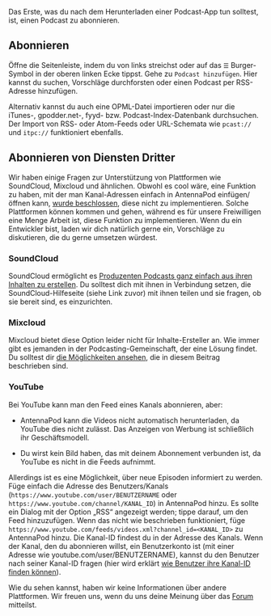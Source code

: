 Das Erste, was du nach dem Herunterladen einer Podcast-App tun solltest, ist, einen Podcast zu abonnieren.

## Abonnieren

Öffne die Seitenleiste, indem du von links streichst oder auf das `☰` Burger-Symbol in der oberen linken Ecke tippst. Gehe zu `Podcast hinzufügen`. Hier kannst du suchen, Vorschläge durchforsten oder einen Podcast per RSS-Adresse hinzufügen.

Alternativ kannst du auch eine OPML-Datei importieren oder nur die iTunes-, gpodder.net-, fyyd- bzw. Podcast-Index-Datenbank durchsuchen. Der Import von RSS- oder Atom-Feeds oder URL-Schemata wie `pcast://` und `itpc://` funktioniert ebenfalls.

## Abonnieren von Diensten Dritter

Wir haben einige Fragen zur Unterstützung von Plattformen wie SoundCloud, Mixcloud und ähnlichen. Obwohl es cool wäre, eine Funktion zu haben, mit der man Kanal-Adressen einfach in AntennaPod einfügen/öffnen kann, [wurde beschlossen](https://github.com/AntennaPod/AntennaPod/issues/1297), diese nicht zu implementieren. Solche Plattformen können kommen und gehen, während es für unsere Freiwilligen eine Menge Arbeit ist, diese Funktion zu implementieren. Wenn du ein Entwickler bist, laden wir dich natürlich gerne ein, Vorschläge zu diskutieren, die du gerne umsetzen würdest.

### SoundCloud

SoundCloud ermöglicht es [Produzenten Podcasts ganz einfach aus ihren Inhalten zu erstellen](https://help.soundcloud.com/hc/en-us/articles/115003451347-Adding-tracks-to-your-RSS-feed). Du solltest dich mit ihnen in Verbindung setzen, die SoundCloud-Hilfeseite (siehe Link zuvor) mit ihnen teilen und sie fragen, ob sie bereit sind, es einzurichten.

### Mixcloud

Mixcloud bietet diese Option leider nicht für Inhalte-Ersteller an. Wie immer gibt es jemanden in der Podcasting-Gemeinschaft, der eine Lösung findet. Du solltest dir [die Möglichkeiten ansehen](https://www.openparenthesis.org/2015/01/05/mixcloud-to-rss-with-enclosures), die in diesem Beitrag beschrieben sind.

### YouTube

Bei YouTube kann man den Feed eines Kanals abonnieren, aber:

- AntennaPod kann die Videos nicht automatisch herunterladen, da YouTube dies nicht zulässt. Das Anzeigen von Werbung ist schließlich ihr Geschäftsmodell.

- Du wirst kein Bild haben, das mit deinem Abonnement verbunden ist, da YouTube es nicht in die Feeds aufnimmt.

Allerdings ist es eine Möglichkeit, über neue Episoden informiert zu werden. Füge einfach die Adresse des Benutzers/Kanals (`https://www.youtube.com/user/BENUTZERNAME` oder `https://www.youtube.com/channel/KANAL_ID`) in AntennaPod hinzu. Es sollte ein Dialog mit der Option „RSS“ angezeigt werden; tippe darauf, um den Feed hinzuzufügen. Wenn das nicht wie beschrieben funktioniert, füge `https://www.youtube.com/feeds/videos.xml?channel_id=<KANAL_ID>` zu AntennaPod hinzu. Die Kanal-ID findest du in der Adresse des Kanals. Wenn der Kanal, den du abonnieren willst, ein Benutzerkonto ist (mit einer Adresse wie youtube.com/user/BENUTZERNAME), kannst du den Benutzer nach seiner Kanal-ID fragen (hier wird erklärt [wie Benutzer ihre Kanal-ID finden können](https://support.google.com/youtube/answer/3250431?hl=de)).

Wie du sehen kannst, haben wir keine Informationen über andere Plattformen. Wir freuen uns, wenn du uns deine Meinung über das [Forum](https://forum.antennapod.org/) mitteilst.
